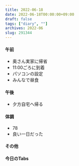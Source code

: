 ```yaml
---
title: 2022-06-18
date: 2022-06-18T00:00:00+09:00
draft: false
tags: ["diary", ""]
archives: 2022-06
slug: 291344
---
```

#### 午前
- 奥さん実家に帰省
- 11:00ごろに到着
- パソコンの設定
- みんなで昼食
#### 午後
- 夕方自宅へ帰る
#### 体調
- 78
- 良い一日だった
#### その他
#### 今日のTabs